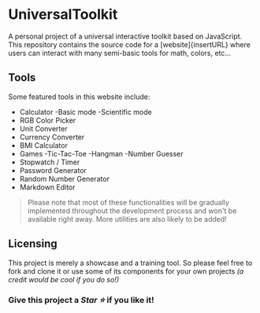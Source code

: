 # UniversalToolkit

A personal project of a universal interactive toolkit based on JavaScript.
This repository contains the source code for a [website]{insertURL} where users can interact with many semi-basic tools for math, colors, etc...

## Tools

Some featured tools in this website include:
- Calculator
    -Basic mode
    -Scientific mode
- RGB Color Picker
- Unit Converter
- Currency Converter
- BMI Calculator
- Games
    -Tic-Tac-Toe
    -Hangman
    -Number Guesser
- Stopwatch / Timer
- Password Generator
- Random Number Generator
- Markdown Editor

>Please note that most of these functionalities will be gradually implemented throughout the development process and won't be available right away. More utilities are also likely to be added!

## Licensing
This project is merely a showcase and a training tool. So please feel free to fork and clone it or use some of its components for your own projects *(a credit would be cool if you do so!)*

### Give this project a ***Star ⭐*** if you like it!



